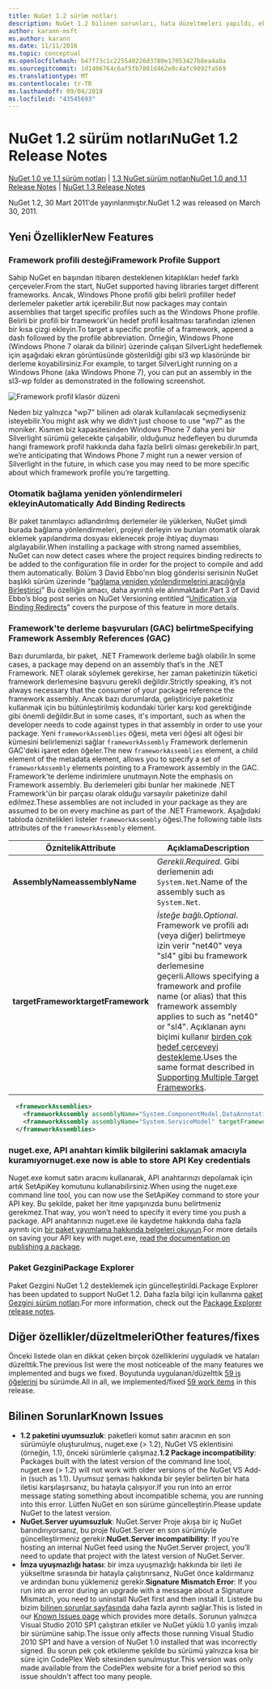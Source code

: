 ```yaml
---
title: NuGet 1.2 sürüm notları
description: NuGet 1.2 bilinen sorunları, hata düzeltmeleri yapıldı, eklenen özellikler ve dcr için sürüm notları.
author: karann-msft
ms.author: karann
ms.date: 11/11/2016
ms.topic: conceptual
ms.openlocfilehash: b47f73c1c225540226d3780e17053427b8ea4a8a
ms.sourcegitcommit: 1d1406764c6af5fb7801d462e0c4afc9092fa569
ms.translationtype: MT
ms.contentlocale: tr-TR
ms.lasthandoff: 09/04/2018
ms.locfileid: "43545693"
---
```

# <a name="nuget-12-release-notes"></a><span data-ttu-id="05cb1-103">NuGet 1.2 sürüm notları</span><span class="sxs-lookup"><span data-stu-id="05cb1-103">NuGet 1.2 Release Notes</span></span>

<span data-ttu-id="05cb1-104">[NuGet 1.0 ve 1.1 sürüm notları](../release-notes/nuget-1.1.md) | [1.3 NuGet sürüm notları](../release-notes/nuget-1.3.md)</span><span class="sxs-lookup"><span data-stu-id="05cb1-104">[NuGet 1.0 and 1.1 Release Notes](../release-notes/nuget-1.1.md) | [NuGet 1.3 Release Notes](../release-notes/nuget-1.3.md)</span></span>

<span data-ttu-id="05cb1-105">NuGet 1.2, 30 Mart 2011'de yayınlanmıştır.</span><span class="sxs-lookup"><span data-stu-id="05cb1-105">NuGet 1.2 was released on March 30, 2011.</span></span>

## <a name="new-features"></a><span data-ttu-id="05cb1-106">Yeni Özellikler</span><span class="sxs-lookup"><span data-stu-id="05cb1-106">New Features</span></span>

### <a name="framework-profile-support"></a><span data-ttu-id="05cb1-107">Framework profili desteği</span><span class="sxs-lookup"><span data-stu-id="05cb1-107">Framework Profile Support</span></span>

<span data-ttu-id="05cb1-108">Sahip NuGet en başından itibaren desteklenen kitaplıkları hedef farklı çerçeveler.</span><span class="sxs-lookup"><span data-stu-id="05cb1-108">From the start, NuGet supported having libraries target different frameworks.</span></span> <span data-ttu-id="05cb1-109">Ancak, Windows Phone profili gibi belirli profiller hedef derlemeler paketler artık içerebilir.</span><span class="sxs-lookup"><span data-stu-id="05cb1-109">But now packages may contain assemblies that target specific profiles such as the Windows Phone profile.</span></span> <span data-ttu-id="05cb1-110">Belirli bir profili bir framework'ün hedef profil kısaltması tarafından izlenen bir kısa çizgi ekleyin.</span><span class="sxs-lookup"><span data-stu-id="05cb1-110">To target a specific profile of a framework, append a dash followed by the profile abbreviation.</span></span> <span data-ttu-id="05cb1-111">Örneğin, Windows Phone (Windows Phone 7 olarak da bilinir) üzerinde çalışan SilverLight hedeflemek için aşağıdaki ekran görüntüsünde gösterildiği gibi sl3 wp klasöründe bir derleme koyabilirsiniz.</span><span class="sxs-lookup"><span data-stu-id="05cb1-111">For example, to target SilverLight running on a Windows Phone (aka Windows Phone 7), you can put an assembly in the sl3-wp folder as demonstrated in the following screenshot.</span></span>

![Framework profil klasör düzeni](./media/framework-profile-support.png)

<span data-ttu-id="05cb1-113">Neden biz yalnızca "wp7" bilinen adı olarak kullanılacak seçmediyseniz isteyebilir.</span><span class="sxs-lookup"><span data-stu-id="05cb1-113">You might ask why we didn’t just choose to use “wp7” as the moniker.</span></span> <span data-ttu-id="05cb1-114">Kısmen biz kapasitesinden Windows Phone 7 daha yeni bir Silverlight sürümü gelecekte çalışabilir, olduğunuz hedefleyen bu durumda hangi framework profil hakkında daha fazla belirli olması gerekebilir.</span><span class="sxs-lookup"><span data-stu-id="05cb1-114">In part, we’re anticipating that Windows Phone 7 might run a newer version of Silverlight in the future, in which case you may need to be more specific about which framework profile you’re targetting.</span></span>

### <a name="automatically-add-binding-redirects"></a><span data-ttu-id="05cb1-115">Otomatik bağlama yeniden yönlendirmeleri ekleyin</span><span class="sxs-lookup"><span data-stu-id="05cb1-115">Automatically Add Binding Redirects</span></span>

<span data-ttu-id="05cb1-116">Bir paket tanımlayıcı adlandırılmış derlemeler ile yüklerken, NuGet şimdi burada bağlama yönlendirmeleri, projeyi derleyin ve bunları otomatik olarak eklemek yapılandırma dosyası eklenecek proje ihtiyaç duyması algılayabilir.</span><span class="sxs-lookup"><span data-stu-id="05cb1-116">When installing a package with strong named assemblies, NuGet can now detect cases where the project requires binding redirects to be added to the configuration file in order for the project to compile and add them automatically.</span></span> <span data-ttu-id="05cb1-117">Bölüm 3 David Ebbo'nın blog gönderisi serisinin NuGet başlıklı sürüm üzerinde "[bağlama yeniden yönlendirmelerini aracılığıyla Birleştirici](http://blog.davidebbo.com/2011/01/nuget-versioning-part-3-unification-via.html)" Bu özelliğin amacı, daha ayrıntılı ele alınmaktadır.</span><span class="sxs-lookup"><span data-stu-id="05cb1-117">Part 3 of David Ebbo’s blog post series on NuGet Versioning entitled “[Unification via Binding Redirects](http://blog.davidebbo.com/2011/01/nuget-versioning-part-3-unification-via.html)” covers the purpose of this feature in more details.</span></span>

<a name="framework-assembly-refs"></a>

### <a name="specifying-framework-assembly-references-gac"></a><span data-ttu-id="05cb1-118">Framework'te derleme başvuruları (GAC) belirtme</span><span class="sxs-lookup"><span data-stu-id="05cb1-118">Specifying Framework Assembly References (GAC)</span></span>

<span data-ttu-id="05cb1-119">Bazı durumlarda, bir paket, .NET Framework derleme bağlı olabilir.</span><span class="sxs-lookup"><span data-stu-id="05cb1-119">In some cases, a package may depend on an assembly that’s in the .NET Framework.</span></span> <span data-ttu-id="05cb1-120">NET olarak söylemek gerekirse, her zaman paketinizin tüketici framework derlemesine başvuru gerekli değildir.</span><span class="sxs-lookup"><span data-stu-id="05cb1-120">Strictly speaking, it’s not always necessary that the consumer of your package reference the framework assembly.</span></span> <span data-ttu-id="05cb1-121">Ancak bazı durumlarda, geliştiriciye paketiniz kullanmak için bu bütünleştirilmiş kodundaki türler karşı kod gerektiğinde gibi önemli değildir.</span><span class="sxs-lookup"><span data-stu-id="05cb1-121">But in some cases, it's important, such as when the developer needs to code against types in that assembly in order to use your package.</span></span> <span data-ttu-id="05cb1-122">Yeni `frameworkAssemblies` öğesi, meta veri öğesi alt öğesi bir kümesini belirlemenizi sağlar `frameworkAssembly` Framework derlemenin GAC'deki işaret eden öğeler.</span><span class="sxs-lookup"><span data-stu-id="05cb1-122">The new `frameworkAssemblies` element, a child element of the metadata element, allows you to specify a set of `frameworkAssembly` elements pointing to a Framework assembly in the GAC.</span></span> <span data-ttu-id="05cb1-123">Framework'te derleme indirimlere unutmayın.</span><span class="sxs-lookup"><span data-stu-id="05cb1-123">Note the emphasis on Framework assembly.</span></span>
<span data-ttu-id="05cb1-124">Bu derlemeleri gibi bunlar her makinede .NET Framework'ün bir parçası olarak olduğu varsayılır paketinize dahil edilmez.</span><span class="sxs-lookup"><span data-stu-id="05cb1-124">These assemblies are not included in your package as they are assumed to be on every machine  as part of the .NET Framework.</span></span> <span data-ttu-id="05cb1-125">Aşağıdaki tabloda öznitelikleri listeler `frameworkAssembly` öğesi.</span><span class="sxs-lookup"><span data-stu-id="05cb1-125">The following table lists attributes of the `frameworkAssembly` element.</span></span>


|<span data-ttu-id="05cb1-126">Öznitelik</span><span class="sxs-lookup"><span data-stu-id="05cb1-126">Attribute</span></span> |<span data-ttu-id="05cb1-127">Açıklama</span><span class="sxs-lookup"><span data-stu-id="05cb1-127">Description</span></span>|
|----------------|-----------|
|<span data-ttu-id="05cb1-128">**AssemblyName**</span><span class="sxs-lookup"><span data-stu-id="05cb1-128">**assemblyName**</span></span>|<span data-ttu-id="05cb1-129">*Gerekli*.</span><span class="sxs-lookup"><span data-stu-id="05cb1-129">*Required*.</span></span> <span data-ttu-id="05cb1-130">Gibi derlemenin adı `System.Net`.</span><span class="sxs-lookup"><span data-stu-id="05cb1-130">Name of the assembly such as `System.Net`.</span></span>|
|<span data-ttu-id="05cb1-131">**targetFramework**</span><span class="sxs-lookup"><span data-stu-id="05cb1-131">**targetFramework**</span></span>|<span data-ttu-id="05cb1-132">*İsteğe bağlı*.</span><span class="sxs-lookup"><span data-stu-id="05cb1-132">*Optional*.</span></span> <span data-ttu-id="05cb1-133">Framework ve profili adı (veya diğer) belirtmeye izin verir "net40" veya "sl4" gibi bu framework derlemesine geçerli.</span><span class="sxs-lookup"><span data-stu-id="05cb1-133">Allows specifying a framework and profile name (or alias) that this framework assembly applies to such as "net40" or "sl4".</span></span> <span data-ttu-id="05cb1-134">Açıklanan aynı biçimi kullanır [birden çok hedef çerçeveyi destekleme](../create-packages/supporting-multiple-target-frameworks.md).</span><span class="sxs-lookup"><span data-stu-id="05cb1-134">Uses the same format described in [Supporting Multiple Target Frameworks](../create-packages/supporting-multiple-target-frameworks.md).</span></span>|

```xml
  <frameworkAssemblies>
    <frameworkAssembly assemblyName="System.ComponentModel.DataAnnotations" targetFramework="net40" />
    <frameworkAssembly assemblyName="System.ServiceModel" targetFramework="net40" />
  </frameworkAssemblies>
```

### <a name="nugetexe-now-is-able-to-store-api-key-credentials"></a><span data-ttu-id="05cb1-135">nuget.exe, API anahtarı kimlik bilgilerini saklamak amacıyla kuramıyor</span><span class="sxs-lookup"><span data-stu-id="05cb1-135">nuget.exe now is able to store API Key credentials</span></span>

<span data-ttu-id="05cb1-136">Nuget.exe komut satırı aracını kullanarak, API anahtarınızı depolamak için artık SetApiKey komutunu kullanabilirsiniz.</span><span class="sxs-lookup"><span data-stu-id="05cb1-136">When using the nuget.exe command line tool, you can now use the SetApiKey command to store your API key.</span></span> <span data-ttu-id="05cb1-137">Bu şekilde, paket her itme yapışınızda bunu belirtmeniz gerekmez.</span><span class="sxs-lookup"><span data-stu-id="05cb1-137">That way, you won’t need to specify it every time you push a package.</span></span> <span data-ttu-id="05cb1-138">API anahtarınızı nuget.exe ile kaydetme hakkında daha fazla ayrıntı için [bir paket yayımlama hakkında belgeleri okuyun](../create-packages/publish-a-package.md).</span><span class="sxs-lookup"><span data-stu-id="05cb1-138">For more details on saving your API key with nuget.exe, [read the documentation on publishing a package](../create-packages/publish-a-package.md).</span></span>

### <a name="package-explorer"></a><span data-ttu-id="05cb1-139">Paket Gezgini</span><span class="sxs-lookup"><span data-stu-id="05cb1-139">Package Explorer</span></span>
<span data-ttu-id="05cb1-140">Paket Gezgini NuGet 1.2 desteklemek için güncelleştirildi.</span><span class="sxs-lookup"><span data-stu-id="05cb1-140">Package Explorer has been updated to support NuGet 1.2.</span></span> <span data-ttu-id="05cb1-141">Daha fazla bilgi için kullanıma [paket Gezgini sürüm notları](http://nuget.codeplex.com/wikipage?title=New%20features%20in%20NuGet%20Package%20Explorer%201.0).</span><span class="sxs-lookup"><span data-stu-id="05cb1-141">For more information, check out the [Package Explorer release notes](http://nuget.codeplex.com/wikipage?title=New%20features%20in%20NuGet%20Package%20Explorer%201.0).</span></span>

## <a name="other-featuresfixes"></a><span data-ttu-id="05cb1-142">Diğer özellikler/düzeltmeleri</span><span class="sxs-lookup"><span data-stu-id="05cb1-142">Other features/fixes</span></span>

<span data-ttu-id="05cb1-143">Önceki listede olan en dikkat çeken birçok özelliklerini uyguladık ve hataları düzelttik.</span><span class="sxs-lookup"><span data-stu-id="05cb1-143">The previous list were the most noticeable of the many features we implemented and bugs we fixed.</span></span> <span data-ttu-id="05cb1-144">Boyutunda uygulanan/düzelttik [59 iş öğelerini](http://nuget.codeplex.com/workitem/list/advanced?keyword=&status=All&type=All&priority=All&release=NuGet%201.2&assignedTo=All&component=All&sortField=Votes&sortDirection=Descending&page=0) bu sürümde.</span><span class="sxs-lookup"><span data-stu-id="05cb1-144">All in all, we implemented/fixed [59 work items](http://nuget.codeplex.com/workitem/list/advanced?keyword=&status=All&type=All&priority=All&release=NuGet%201.2&assignedTo=All&component=All&sortField=Votes&sortDirection=Descending&page=0) in this release.</span></span>

## <a name="known-issues"></a><span data-ttu-id="05cb1-145">Bilinen Sorunlar</span><span class="sxs-lookup"><span data-stu-id="05cb1-145">Known Issues</span></span>

* <span data-ttu-id="05cb1-146">**1.2 paketini uyumsuzluk**: paketleri komut satırı aracının en son sürümüyle oluşturulmuş, nuget.exe (> 1.2), NuGet VS eklentisini (örneğin, 1.1), önceki sürümlerle çalışmaz.</span><span class="sxs-lookup"><span data-stu-id="05cb1-146">**1.2 Package incompatibility**: Packages built with the latest version of the command line tool, nuget.exe (> 1.2) will not work with older versions of the NuGet VS Add-in (such as 1.1).</span></span> <span data-ttu-id="05cb1-147">Uyumsuz şeması hakkında bir şeyler belirten bir hata iletisi karşılaşırsanız, bu hatayla çalışıyor.</span><span class="sxs-lookup"><span data-stu-id="05cb1-147">If you run into an error message stating something about incompatible schema, you are running into this error.</span></span> <span data-ttu-id="05cb1-148">Lütfen NuGet en son sürüme güncelleştirin.</span><span class="sxs-lookup"><span data-stu-id="05cb1-148">Please update NuGet to the latest version.</span></span>
* <span data-ttu-id="05cb1-149">**NuGet.Server uyumsuzluk**: NuGet.Server Proje akışa bir iç NuGet barındırıyorsanız, bu proje NuGet.Server en son sürümüyle güncelleştirmeniz gerekir.</span><span class="sxs-lookup"><span data-stu-id="05cb1-149">**NuGet.Server incompatibility**: If you’re hosting an internal NuGet feed using the NuGet.Server project, you’ll need to update that project with the latest version of NuGet.Server.</span></span>
* <span data-ttu-id="05cb1-150">**İmza uyuşmazlığı hatası**: bir imza uyuşmazlığı hakkında bir ileti ile yükseltme sırasında bir hatayla çalıştırırsanız, NuGet önce kaldırmanız ve ardından bunu yüklemeniz gerekir.</span><span class="sxs-lookup"><span data-stu-id="05cb1-150">**Signature Mismatch Error**: If you run into an error during an upgrade with a message about a Signature Mismatch, you need to uninstall NuGet first and then install it.</span></span> <span data-ttu-id="05cb1-151">Listede bu bizim [bilinen sorunlar sayfasında](../release-notes/known-issues.md) daha fazla ayrıntı sağlar.</span><span class="sxs-lookup"><span data-stu-id="05cb1-151">This is listed in our [Known Issues page](../release-notes/known-issues.md) which provides more details.</span></span> <span data-ttu-id="05cb1-152">Sorunun yalnızca Visual Studio 2010 SP1 çalıştıran etkiler ve NuGet yüklü 1.0 yanlış imzalı bir sürümüne sahip.</span><span class="sxs-lookup"><span data-stu-id="05cb1-152">The issue only affects those running Visual Studio 2010 SP1 and have a version of NuGet 1.0 installed that was incorrectly signed.</span></span> <span data-ttu-id="05cb1-153">Bu sorun pek çok etkilenme şekilde bu sürümü yalnızca kısa bir süre için CodePlex Web sitesinden sunulmuştur.</span><span class="sxs-lookup"><span data-stu-id="05cb1-153">This version was only made available from the CodePlex website for a brief period so this issue shouldn't affect too many people.</span></span>